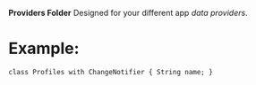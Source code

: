 **Providers Folder**
Designed for your different app _data providers_.

# Example:

`class Profiles with ChangeNotifier { String name; }`


